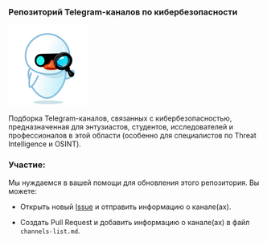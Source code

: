 ### Репозиторий Telegram-каналов по кибербезопасности
![Logo](/icon.png)

Подборка Telegram-каналов, связанных с кибербезопасностью, предназначенная для энтузиастов, студентов, исследователей и профессионалов в этой области (особенно для специалистов по Threat Intelligence и OSINT).

### Участие:

Мы нуждаемся в вашей помощи для обновления этого репозитория. Вы можете:

- Открыть новый [Issue](https://github.com/mehrazino/awesome-tg-cybersec/issues/new) и отправить информацию о канале(ах).

- Создать Pull Request и добавить информацию о канале(ах) в файл `channels-list.md`.
